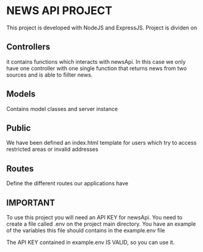 # NEWS API PROJECT

This project is developed with NodeJS and ExpressJS. Project is dividen on

## Controllers

it contains functions which interacts with newsApi. In this case we only have one controller with one single function that returns news from two sources and is able to fiilter news.

## Models

Contains model classes and server instance

## Public

We have been defined an index.html template for users which try to access restricted areas or invalid addresses

## Routes

Define the different routes our applications have

## IMPORTANT

To use this project you will need an API KEY for newsApi. You need to create a file called .env on the project main directory. You have an example of the variables this file should contains in the example.env file

The API KEY contained in example.env IS VALID, so you can use it.